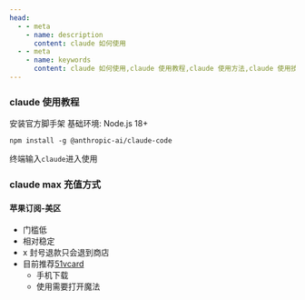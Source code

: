 ```yaml
---
head:
  - - meta
    - name: description
      content: claude 如何使用
  - - meta
    - name: keywords
      content: claude 如何使用,claude 使用教程,claude 使用方法,claude 使用技巧,claude 使用经验,claude 使用分享,claude 使用心得,claude 使用总结,claude 使用体会,claude 使用体会分享,claude 使用体会总结,claude 使用体会心得,claude 安装脚手架
---
```


### claude 使用教程

安装官方脚手架
基础环境: Node.js 18+
```shell
npm install -g @anthropic-ai/claude-code
```
终端输入`claude`进入使用


### claude max 充值方式

#### 苹果订阅-美区
- 门槛低
- 相对稳定
- x 封号退款只会退到商店
- 目前推荐[51vcard](https://www.51vcard.com/#/home)
    - 手机下载
    - 使用需要打开魔法
